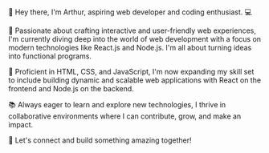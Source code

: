👋 Hey there, I'm Arthur, aspiring web developer and coding enthusiast. 💻

🚀 Passionate about crafting interactive and user-friendly web experiences, I'm currently diving deep into the world of web development with a focus on modern technologies like React.js and Node.js. I'm all about turning ideas into functional programs.

🎯 Proficient in HTML, CSS, and JavaScript, I'm now expanding my skill set to include building dynamic and scalable web applications with React on the frontend and Node.js on the backend.

📚 Always eager to learn and explore new technologies, I thrive in collaborative environments where I can contribute, grow, and make an impact.

🌱 Let's connect and build something amazing together!
